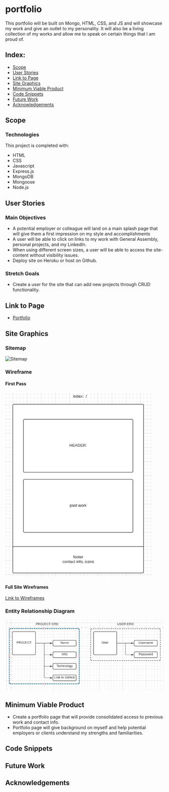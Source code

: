 # portfolio

This portfolio will be built on Mongo, HTML, CSS, and JS and will showcase my work and give an outlet to my personality.
It will also be a living collection of my works and allow me to speak on certain things that I am proud of.


## Index:

 - [Scope](#Scope)
 - [User Stories](#user-stories)
 - [Link to Page](#link-to-page)
 - [Site Graphics](#site-graphics)
 - [Minimum Viable Product](#minimum-viable-product)
 - [Code Snippets](#code-snippets)
 - [Future Work](#future-work)
 - [Acknowledgements](#acknowledgements)



## Scope


### Technologies

This project is completed with:
 - HTML
 - CSS
 - Javascript
 - Express.js
 - MongoDB
 - Mongoose
 - Node.js

## User Stories
### Main Objectives
 - A potential employer or colleague will land on a main splash page that will give them a first impression on my style and accomplishments
 - A user will be able to click on links to my work with General Assembly, personal projects, and my LinkedIn.
 - When using different screen sizes, a user will be able to access the site-content without visibility issues.
 - Deploy site on Heroku or host on Github.

### Stretch Goals
 - Create a user for the site that can add new projects through CRUD functionality.



## Link to Page
- [Portfolio](url)
## Site Graphics
### Sitemap

![Sitemap](url)

### Wireframe
#### First Pass

![Home Page Wireframe](https://github.com/jmalabed/portfolio/blob/main/wireframe/Screen%20Shot%202021-09-10%20at%201.10.29%20PM%20(2).png)

#### Full Site Wireframes

[Link to Wireframes](url)

### Entity Relationship Diagram

![ERD](https://github.com/jmalabed/portfolio/blob/main/wireframe/Screen%20Shot%202021-09-10%20at%2011.47.19%20AM%20(2).png)

## Minimum Viable Product
- Create a portfolio page that will provide consolidated access to previous work and contact info.
- Portfolio page will give background on myself and help potential employers or clients understand my strengths and familiarities.


## Code Snippets


## Future Work



## Acknowledgements
